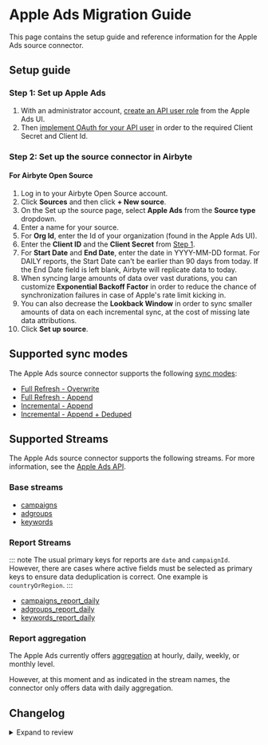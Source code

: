 # Apple Ads Migration Guide

This page contains the setup guide and reference information for the Apple Ads source connector.

## Setup guide

### Step 1: Set up Apple Ads

1. With an administrator account, [create an API user role](https://developer.apple.com/documentation/apple_search_ads/implementing_oauth_for_the_apple_search_ads_api) from the Apple Ads UI.
2. Then [implement OAuth for your API user](https://developer.apple.com/documentation/apple_search_ads/implementing_oauth_for_the_apple_search_ads_api) in order to the required Client Secret and Client Id.

### Step 2: Set up the source connector in Airbyte

#### For Airbyte Open Source

1. Log in to your Airbyte Open Source account.
2. Click **Sources** and then click **+ New source**.
3. On the Set up the source page, select **Apple Ads** from the **Source type** dropdown.
4. Enter a name for your source.
5. For **Org Id**, enter the Id of your organization (found in the Apple Ads UI).
6. Enter the **Client ID** and the **Client Secret** from [Step 1](#step-1-set-up-apple-search-ads).
7. For **Start Date** and **End Date**, enter the date in YYYY-MM-DD format. For DAILY reports, the Start Date can't be
   earlier than 90 days from today. If the End Date field is left blank, Airbyte will replicate data to today.
8. When syncing large amounts of data over vast durations, you can customize **Exponential Backoff Factor** in order to
   reduce the chance of synchronization failures in case of Apple's rate limit kicking in.
9. You can also decrease the **Lookback Window** in order to sync smaller amounts of data on each incremental sync,
   at the cost of missing late data attributions.
10. Click **Set up source**.

## Supported sync modes

The Apple Ads source connector supports the following [sync modes](https://docs.airbyte.com/platform/using-airbyte/core-concepts/sync-modes/):

- [Full Refresh - Overwrite](https://docs.airbyte.com/platform/using-airbyte/core-concepts/sync-modes/full-refresh-overwrite)
- [Full Refresh - Append](https://docs.airbyte.com/platform/using-airbyte/core-concepts/sync-modes/full-refresh-append)
- [Incremental - Append](https://docs.airbyte.com/platform/using-airbyte/core-concepts/sync-modes/incremental-append)
- [Incremental - Append + Deduped](https://docs.airbyte.com/platform/using-airbyte/core-concepts/sync-modes/incremental-append-deduped)

## Supported Streams

The Apple Ads source connector supports the following streams. For more information, see the [Apple Ads API](https://developer.apple.com/documentation/apple_search_ads).

### Base streams

- [campaigns](https://developer.apple.com/documentation/apple_search_ads/get_all_campaigns)
- [adgroups](https://developer.apple.com/documentation/apple_search_ads/get_all_ad_groups)
- [keywords](https://developer.apple.com/documentation/apple_search_ads/get_all_targeting_keywords_in_an_ad_group)

### Report Streams

::: note
The usual primary keys for reports are `date` and `campaignId`.
However, there are cases where active fields must be selected as primary keys to ensure data deduplication is correct.
One example is `countryOrRegion`.
:::

- [campaigns_report_daily](https://developer.apple.com/documentation/apple_search_ads/get_campaign-level_reports)
- [adgroups_report_daily](https://developer.apple.com/documentation/apple_search_ads/get__ad_group-level_reports)
- [keywords_report_daily](https://developer.apple.com/documentation/apple_search_ads/get_keyword-level_reports)

### Report aggregation

The Apple Ads currently offers [aggregation](https://developer.apple.com/documentation/apple_search_ads/reportingrequest) at hourly, daily, weekly, or monthly level.

However, at this moment and as indicated in the stream names, the connector only offers data with daily aggregation.

## Changelog

<details>
  <summary>Expand to review</summary>

| Version | Date       | Pull Request                                             | Subject                                                                              |
|:--------|:-----------|:---------------------------------------------------------|:-------------------------------------------------------------------------------------|
| 1.0.0 | 2025-09-21 | [66557](https://github.com/airbytehq/airbyte/pull/66557) | Parent partitioned daily streams now use a global cursor state                       |
| 0.8.7 | 2025-09-12 | [66197](https://github.com/airbytehq/airbyte/pull/66197) | Update to CDK v7                                                                     |
| 0.8.6 | 2025-08-23 | [65312](https://github.com/airbytehq/airbyte/pull/65312) | Update dependencies                                                                  |
| 0.8.5 | 2025-08-09 | [64663](https://github.com/airbytehq/airbyte/pull/64663) | Update dependencies                                                                  |
| 0.8.4 | 2025-07-19 | [63453](https://github.com/airbytehq/airbyte/pull/63453) | Update dependencies                                                                  |
| 0.8.3 | 2025-07-12 | [63087](https://github.com/airbytehq/airbyte/pull/63087) | Update dependencies                                                                  |
| 0.8.2 | 2025-06-15 | [61626](https://github.com/airbytehq/airbyte/pull/61626) | Update dependencies                                                                  |
| 0.8.1 | 2025-05-17 | [60627](https://github.com/airbytehq/airbyte/pull/60627) | Update dependencies                                                                  |
| 0.8.0 | 2025-05-13 | [60241](https://github.com/airbytehq/airbyte/pull/60241) | Add token refresh endpoint override configuration override                           |
| 0.7.9 | 2025-05-10 | [59888](https://github.com/airbytehq/airbyte/pull/59888) | Update dependencies                                                                  |
| 0.7.8 | 2025-05-03 | [59308](https://github.com/airbytehq/airbyte/pull/59308) | Update dependencies                                                                  |
| 0.7.7 | 2025-04-26 | [58712](https://github.com/airbytehq/airbyte/pull/58712) | Update dependencies                                                                  |
| 0.7.6 | 2025-04-19 | [58275](https://github.com/airbytehq/airbyte/pull/58275) | Update dependencies                                                                  |
| 0.7.5 | 2025-04-12 | [57658](https://github.com/airbytehq/airbyte/pull/57658) | Update dependencies                                                                  |
| 0.7.4 | 2025-04-05 | [57158](https://github.com/airbytehq/airbyte/pull/57158) | Update dependencies                                                                  |
| 0.7.3 | 2025-03-29 | [56573](https://github.com/airbytehq/airbyte/pull/56573) | Update dependencies                                                                  |
| 0.7.2 | 2025-03-25 | [56383](https://github.com/airbytehq/airbyte/pull/56383) | add countryorregion to report schemas                                                |
| 0.7.1 | 2025-03-22 | [56109](https://github.com/airbytehq/airbyte/pull/56109) | Update dependencies                                                                  |
| 0.7.0 | 2025-03-20 | [55839](https://github.com/airbytehq/airbyte/pull/55839) | countryOrRegion metadata info included                                               |
| 0.6.0 | 2025-03-20 | [55785](https://github.com/airbytehq/airbyte/pull/55785) | Add timezone config parameter                                                        |
| 0.5.1 | 2025-03-08 | [55366](https://github.com/airbytehq/airbyte/pull/55366) | Update dependencies                                                                  |
| 0.5.0 | 2025-03-05 | [55210](https://github.com/airbytehq/airbyte/pull/55210) | Remove primary keys                                                                  |
| 0.4.3 | 2025-03-01 | [54873](https://github.com/airbytehq/airbyte/pull/54873) | Update dependencies                                                                  |
| 0.4.2 | 2025-02-24 | [54646](https://github.com/airbytehq/airbyte/pull/54646) | Fix paginator settings for incremental report streams                                |
| 0.4.1 | 2025-02-22 | [54284](https://github.com/airbytehq/airbyte/pull/54284) | Update dependencies                                                                  |
| 0.4.0 | 2025-02-20 | [54170](https://github.com/airbytehq/airbyte/pull/54170) | Externalize backoff factor and lookback window configurations                        |
| 0.3.3 | 2025-02-15 | [53920](https://github.com/airbytehq/airbyte/pull/53920) | Update dependencies                                                                  |
| 0.3.2 | 2025-02-14 | [53685](https://github.com/airbytehq/airbyte/pull/53685) | Fix granularity to daily                                                             |
| 0.3.1 | 2025-02-08 | [53422](https://github.com/airbytehq/airbyte/pull/53422) | Update dependencies                                                                  |
| 0.3.0 | 2025-02-03 | [53136](https://github.com/airbytehq/airbyte/pull/53136) | Update API version to V5                                                             |
| 0.2.9 | 2025-02-01 | [52899](https://github.com/airbytehq/airbyte/pull/52899) | Update dependencies                                                                  |
| 0.2.8 | 2025-01-25 | [52197](https://github.com/airbytehq/airbyte/pull/52197) | Update dependencies                                                                  |
| 0.2.7 | 2025-01-18 | [51745](https://github.com/airbytehq/airbyte/pull/51745) | Update dependencies                                                                  |
| 0.2.6 | 2025-01-11 | [51249](https://github.com/airbytehq/airbyte/pull/51249) | Update dependencies                                                                  |
| 0.2.5 | 2024-12-28 | [50469](https://github.com/airbytehq/airbyte/pull/50469) | Update dependencies                                                                  |
| 0.2.4 | 2024-12-21 | [50155](https://github.com/airbytehq/airbyte/pull/50155) | Update dependencies                                                                  |
| 0.2.3 | 2024-12-14 | [49561](https://github.com/airbytehq/airbyte/pull/49561) | Update dependencies                                                                  |
| 0.2.2 | 2024-12-12 | [47751](https://github.com/airbytehq/airbyte/pull/47751) | Update dependencies                                                                  |
| 0.2.1 | 2024-11-08 | [48440](https://github.com/airbytehq/airbyte/pull/48440) | Set authentication grant_type to client_credentials                                  |
| 0.2.0 | 2024-10-01 | [46288](https://github.com/airbytehq/airbyte/pull/46288) | Migrate to Manifest-only                                                             |
| 0.1.20 | 2024-09-28 | [46153](https://github.com/airbytehq/airbyte/pull/46153) | Update dependencies                                                                  |
| 0.1.19 | 2024-09-21 | [45803](https://github.com/airbytehq/airbyte/pull/45803) | Update dependencies                                                                  |
| 0.1.18 | 2024-09-14 | [45474](https://github.com/airbytehq/airbyte/pull/45474) | Update dependencies                                                                  |
| 0.1.17 | 2024-09-07 | [45326](https://github.com/airbytehq/airbyte/pull/45326) | Update dependencies                                                                  |
| 0.1.16 | 2024-08-31 | [45013](https://github.com/airbytehq/airbyte/pull/45013) | Update dependencies                                                                  |
| 0.1.15 | 2024-08-24 | [44654](https://github.com/airbytehq/airbyte/pull/44654) | Update dependencies                                                                  |
| 0.1.14 | 2024-08-17 | [44322](https://github.com/airbytehq/airbyte/pull/44322) | Update dependencies                                                                  |
| 0.1.13 | 2024-08-12 | [43912](https://github.com/airbytehq/airbyte/pull/43912) | Update dependencies                                                                  |
| 0.1.12 | 2024-08-10 | [43514](https://github.com/airbytehq/airbyte/pull/43514) | Update dependencies                                                                  |
| 0.1.11 | 2024-08-03 | [43195](https://github.com/airbytehq/airbyte/pull/43195) | Update dependencies                                                                  |
| 0.1.10 | 2024-07-27 | [42660](https://github.com/airbytehq/airbyte/pull/42660) | Update dependencies                                                                  |
| 0.1.9 | 2024-07-20 | [42225](https://github.com/airbytehq/airbyte/pull/42225) | Update dependencies                                                                  |
| 0.1.8 | 2024-07-13 | [41722](https://github.com/airbytehq/airbyte/pull/41722) | Update dependencies                                                                  |
| 0.1.7 | 2024-07-10 | [41546](https://github.com/airbytehq/airbyte/pull/41546) | Update dependencies                                                                  |
| 0.1.6 | 2024-07-09 | [40832](https://github.com/airbytehq/airbyte/pull/40832) | Update dependencies                                                                  |
| 0.1.5 | 2024-06-25 | [40364](https://github.com/airbytehq/airbyte/pull/40364) | Update dependencies                                                                  |
| 0.1.4 | 2024-06-22 | [40186](https://github.com/airbytehq/airbyte/pull/40186) | Update dependencies                                                                  |
| 0.1.3 | 2024-06-04 | [38967](https://github.com/airbytehq/airbyte/pull/38967) | [autopull] Upgrade base image to v1.2.1                                              |
| 0.1.2 | 2024-05-21 | [38502](https://github.com/airbytehq/airbyte/pull/38502) | [autopull] base image + poetry + up_to_date                                          |
| 0.1.1 | 2023-07-11 | [28153](https://github.com/airbytehq/airbyte/pull/28153) | Fix manifest duplicate key (no change in behavior for the syncs)                     |
| 0.1.0 | 2022-11-17 | [19557](https://github.com/airbytehq/airbyte/pull/19557) | Initial release with campaigns, adgroups & keywords streams (base and daily reports) |

</details>
